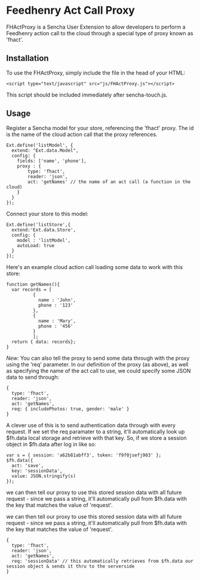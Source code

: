 # Feedhenry Act Call Proxy

FHActProxy is a Sencha User Extension to allow developers to perform a Feedhenry action call to the cloud through a special type of proxy known as 'fhact'. 

## Installation
To use the FHActProxy, simply include the file in the head of your HTML: 

    <script type="text/javascript" src="js/FHActProxy.js"></script>

This script should be included immediately after sencha-touch.js. 

## Usage
Register a Sencha model for your store, referencing the 'fhact' proxy. The id is the name of the cloud action call that the proxy references. 

    Ext.define('listModel', {
      extend: "Ext.data.Model",
      config: {
        fields: ['name', 'phone'],
        proxy : {
            type: 'fhact',
            reader: 'json',
            act: 'getNames' // the name of an act call (a function in the cloud)
        }
      }
    });

Connect your store to this model:
  
    Ext.define('listStore',{
      extend:'Ext.data.Store',
      config: {
        model : 'listModel',
        autoLoad: true
      }
    });

Here's an example cloud action call loading some data to work with this store:

    function getNames(){
      var records = [
              {
                name : 'John',
                phone : '123'
              },
              {
                name : 'Mary',
                phone : '456'
              }
              ];
      return { data: records};
    }

*New:* You can also tell the proxy to send some data through with the proxy using the 'req' parameter. In our definition of the proxy (as above), as well as specifying the name of the act call to use, we could specify some JSON data to send through:

    {
      type: 'fhact',
      reader: 'json',
      act: 'getNames',
      req: { includePhotos: true, gender: 'male' }
    }

A clever use of this is to send authentication data through with every request. If we set the req paramater to a string, it'll automatically look up $fh.data local storage and retrieve with that key.
So, if we store a session object in $fh.data after log in like so:

    var s = { session: 'a62b81abff3', token: 'f9f0jsefj903' };
    $fh.data({
      act: 'save',
      key: 'sessionData',
      value: JSON.stringify(s)
    });

we can then tell our proxy to use this stored session data with all future request - since we pass a string, it'll automatically pull from $fh.data with the key that matches the value of 'request'.

we can then tell our proxy to use this stored session data with all future request - since we pass a string, it'll automatically pull from $fh.data with the key that matches the value of 'request'.

    {
      type: 'fhact',
      reader: 'json',
      act: 'getNames',
      req: 'sessionData' // this automatically retrieves from $fh.data our session object & sends it thru to the serverside
    }


